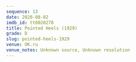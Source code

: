 ```yaml
---
sequence: 13
date: 2020-08-02
imdb_id: tt0020278
title: Pointed Heels (1929)
grade: D
slug: pointed-heels-1929
venue: OK.ru
venue_notes: Unknown source, Unknown resolution
---
```

